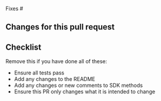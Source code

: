 Fixes #

## Changes for this pull request

## Checklist

Remove this if you have done all of these:

* Ensure all tests pass
* Add any changes to the README
* Add any changes or new comments to SDK methods
* Ensure this PR only changes what it is intended to change
